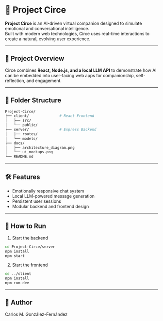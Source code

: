 # 🤖 Project Circe

**Project Circe** is an AI-driven virtual companion designed to simulate emotional and conversational intelligence.  
Built with modern web technologies, Circe uses real-time interactions to create a natural, evolving user experience.

---

## 🧩 Project Overview
Circe combines **React, Node.js, and a local LLM API** to demonstrate how AI can be embedded into user-facing web apps for companionship, self-reflection, and engagement.

---

## 📂 Folder Structure
```bash
Project-Circe/
├── client/              # React Frontend
│   ├── src/
│   └── public/
├── server/              # Express Backend
│   ├── routes/
│   └── models/
├── docs/
│   ├── architecture_diagram.png
│   └── ui_mockups.png
└── README.md
```
---
## 🛠️ Features
- Emotionally responsive chat system
- Local LLM-powered message generation
- Persistent user sessions
- Modular backend and frontend design
---
## 🚀 How to Run
1. Start the backend
```bash
cd Project-Circe/server
npm install
npm start
```
2. Start the frontend
```bash
cd ../client
npm install
npm run dev
```
---
## 👤 Author
Carlos M. González-Fernández
